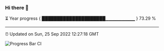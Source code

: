 ### Hi there 👋

⏳ Year progress { █████████████████████▁▁▁▁▁▁▁▁▁ } 73.29 %

---

⏰ Updated on Sun, 25 Sep 2022 12:27:18 GMT

![Progress Bar CI](https://github.com/liununu/liununu/workflows/Progress%20Bar%20CI/badge.svg)
